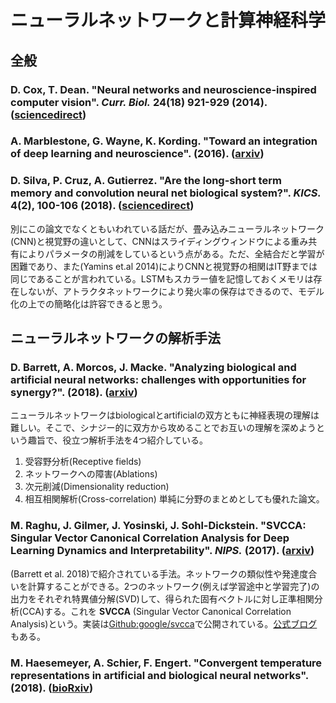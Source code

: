 # ニューラルネットワークと計算神経科学

## 全般
### D. Cox, T. Dean. "Neural networks and neuroscience-inspired computer vision". *Curr. Biol.* **24**(18) 921-929 (2014). ([sciencedirect](https://www.sciencedirect.com/science/article/pii/S0960982214010392?via%3Dihub))
### A. Marblestone, G. Wayne, K. Kording. "Toward an integration of deep learning and neuroscience". (2016). ([arxiv](https://arxiv.org/abs/1606.03813))
### D. Silva, P. Cruz, A. Gutierrez. "Are the long-short term memory and convolution neural net biological system?". *KICS.* **4**(2), 100-106 (2018). ([sciencedirect](https://www.sciencedirect.com/science/article/pii/S2405959518300249))
別にこの論文でなくともいわれている話だが、畳み込みニューラルネットワーク(CNN)と視覚野の違いとして、CNNはスライディングウィンドウによる重み共有によりパラメータの削減をしているという点がある。ただ、全結合だと学習が困難であり、また(Yamins et.al 2014)によりCNNと視覚野の相関はIT野までは同じであることが言われている。LSTMもスカラー値を記憶しておくメモリは存在しないが、アトラクタネットワークにより発火率の保存はできるので、モデル化の上での簡略化は許容できると思う。

## ニューラルネットワークの解析手法
### D. Barrett, A. Morcos, J. Macke. "Analyzing biological and artificial neural networks: challenges with opportunities for synergy?". (2018). ([arxiv](https://arxiv.org/abs/1810.13373))
ニューラルネットワークはbiologicalとartificialの双方ともに神経表現の理解は難しい。そこで、シナジー的に双方から攻めることでお互いの理解を深めようという趣旨で、役立つ解析手法を4つ紹介している。
1. 受容野分析(Receptive fields)
2. ネットワークへの障害(Ablations)
3. 次元削減(Dimensionality reduction)
4. 相互相関解析(Cross-correlation)
単純に分野のまとめとしても優れた論文。

### M. Raghu, J. Gilmer, J. Yosinski, J. Sohl-Dickstein. "SVCCA: Singular Vector Canonical Correlation Analysis for Deep Learning Dynamics and Interpretability". *NIPS.* (2017). ([arxiv](https://arxiv.org/abs/1706.05806))
(Barrett et al. 2018)で紹介されている手法。ネットワークの類似性や発達度合いを計算することができる。2つのネットワーク(例えば学習途中と学習完了)の出力をそれぞれ特異値分解(SVD)して、得られた固有ベクトルに対し正準相関分析(CCA)する。これを **SVCCA** (Singular Vector Canonical Correlation Analysis)という。実装は[Github:google/svcca](https://github.com/google/svcca)で公開されている。[公式ブログ](https://ai.googleblog.com/2017/11/interpreting-deep-neural-networks-with.html)もある。

### M. Haesemeyer, A. Schier, F. Engert. "Convergent temperature representations in artificial and biological neural networks". (2018). ([bioRxiv](https://www.biorxiv.org/content/early/2018/08/29/390435))

